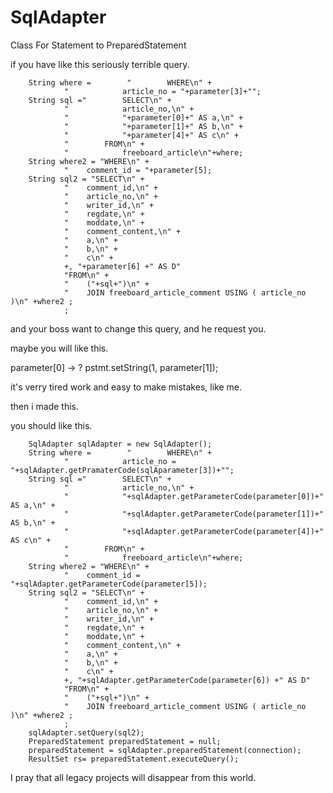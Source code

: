 # SqlAdapter
Class For Statement to PreparedStatement

if you have like this seriously terrible query.

        String where =        "        WHERE\n" +
                "            article_no = "+parameter[3]+"";
        String sql ="        SELECT\n" +
                "            article_no,\n" +
                "            "+parameter[0]+" AS a,\n" +
                "            "+parameter[1]+" AS b,\n" +
                "            "+parameter[4]+" AS c\n" +
                "        FROM\n" +
                "            freeboard_article\n"+where;
        String where2 = "WHERE\n" +
                "    comment_id = "+parameter[5];
        String sql2 = "SELECT\n" +
                "    comment_id,\n" +
                "    article_no,\n" +
                "    writer_id,\n" +
                "    regdate,\n" +
                "    moddate,\n" +
                "    comment_content,\n" +
                "    a,\n" +
                "    b,\n" +
                "    c\n" +
                +, "+parameter[6] +" AS D"
                "FROM\n" +
                "    ("+sql+")\n" +
                "    JOIN freeboard_article_comment USING ( article_no )\n" +where2 ;
                ;
                
and your boss want to change this query, and he request you.

maybe you will like this.

parameter[0] → ?
pstmt.setString(1, parameter[1]);

it's verry tired work and easy to make mistakes, like me.

then i made this.

you should like this.



        SqlAdapter sqlAdapter = new SqlAdapter();
        String where =        "        WHERE\n" +
                "            article_no = "+sqlAdapter.getPramaterCode(sqlAparameter[3])+"";
        String sql ="        SELECT\n" +
                "            article_no,\n" +
                "            "+sqlAdapter.getParameterCode(parameter[0])+" AS a,\n" +
                "            "+sqlAdapter.getParameterCode(parameter[1])+" AS b,\n" +
                "            "+sqlAdapter.getParameterCode(parameter[4])+" AS c\n" +
                "        FROM\n" +
                "            freeboard_article\n"+where;
        String where2 = "WHERE\n" +
                "    comment_id = "+sqlAdapter.getParameterCode(parameter[5]);
        String sql2 = "SELECT\n" +
                "    comment_id,\n" +
                "    article_no,\n" +
                "    writer_id,\n" +
                "    regdate,\n" +
                "    moddate,\n" +
                "    comment_content,\n" +
                "    a,\n" +
                "    b,\n" +
                "    c\n" +
                +, "+sqlAdapter.getParameterCode(parameter[6]) +" AS D"
                "FROM\n" +
                "    ("+sql+")\n" +
                "    JOIN freeboard_article_comment USING ( article_no )\n" +where2 ;
                ;
        sqlAdapter.setQuery(sql2);
        PreparedStatement preparedStatement = null;
        preparedStatement = sqlAdapter.preparedStatement(connection);
        ResultSet rs= preparedStatement.executeQuery();


I pray that all legacy projects will disappear from this world.
